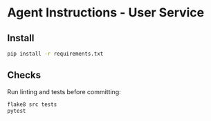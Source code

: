 # Agent Instructions - User Service

## Install

```bash
pip install -r requirements.txt
```

## Checks

Run linting and tests before committing:

```bash
flake8 src tests
pytest
```
